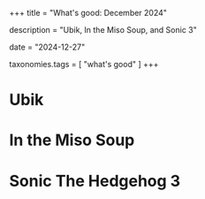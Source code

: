 +++
title = "What's good: December 2024"

description = "Ubik, In the Miso Soup, and Sonic 3"

date = "2024-12-27"

taxonomies.tags = [
    "what's good"
]
+++

# Ubik

# In the Miso Soup

# Sonic The Hedgehog 3
